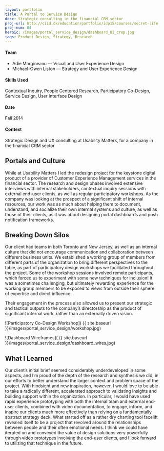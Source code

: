 ```yaml
---
layout: portfolio
title: A Portal to Service Design
desc: Strategic consulting in the financial CRM sector
proj-url: http://ciid.dk/education/portfolio/idp15/courses/secret-life-of-objects/projects/the-aspirational-lamp/
proj-num: 04
heroic: /images/portal_service_design/dashboard_UI_crop.jpg
tags: Product Design, Strategy, Research
---
```


#### Team
* Adie Margineanu — Visual and User Experience Design
* Michael-Owen Liston — Strategy and User Experience Design

#### Skills Used
Contextual Inquiry, People Centered Research, Participatory Co-Design, Service Design, User Interface Design

#### Date
Fall 2014

#### Context
Strategic Design and UX consulting at Usability Matters, for a company in the financial CRM sector

## Portals and Culture
While at Usability Matters I led the redesign project for the keystone digital product of a provider of Customer Experience Management services in the financial sector. The research and design phases involved extensive interviews with internal stakeholders, contextual inquiry sessions with external end-user clients, as well as regular participatory workshops. As the company was looking at the prospect of a significant shift of internal resources, our work was as much about helping them to document, understand, and socialize their own internal systems and culture, as well as those of their clients, as it was about designing portal dashboards and push notification frameworks.

## Breaking Down Silos
Our client had teams in both Toronto and New Jersey, as well as an internal culture that did not encourage communication and collaboration between different business units. We established a working group of members from different parts of the organization to bring different perspectives to the table, as part of participatory design workshops we facilitated throughout the project. Some of the workshop sessions involved remote participants, which forced us to experiment with some new techniques for inclusion! It was a sometimes challenging, but ultimately rewarding experience for the working group members to be exposed to views from outside their sphere of expertise and direct influence.

Their engagement in the process also allowed us to present our strategic and tactical outputs to the company’s directorship as the product of significant internal work, rather than an externally driven vision.

![Participatory Co-Design Workshop]( {{ site.baseurl }}/images/portal_service_design/workshop.jpg)

![Dashboard Wireframes]( {{ site.baseurl }}/images/portal_service_design/dashboard_wires.jpg)

## What I Learned
Our client’s initial brief seemed considerably underdeveloped in some aspects, and I’m proud of the depth of the research and synthesis we did, in our efforts to better understand the larger context and problem space of the project. With hindsight and new inspiration, however, I would love to be able to take a radically different, accelerated approach to validating insights and building support within the organization. In particular, I would have used rapid experience prototyping with both the internal team and external end-user clients, combined with video documentation, to engage, inform, and inspire our clients much more effectively than relying on a fundamentally abstract strategy deck. What started off as a rather dry charting tool facelift revealed itself to be a project that revolved around the relationships between people and their often emotional needs. I think we could have iterated on and conveyed the value of design solutions very powerfully through video prototypes involving the end-user clients, and I look forward to utilizing that technique in the future.


